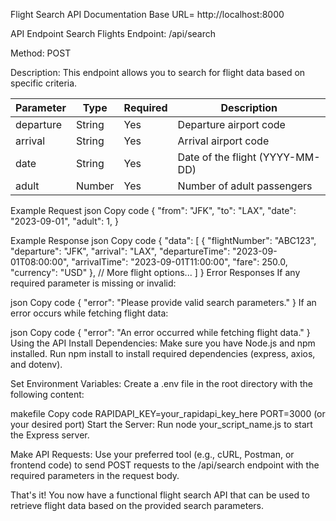 <!-- # Flight Search API Documentation

Welcome to the Flight Search API documentation. This API allows you to search for flight information based on specific parameters.

## Base URL

The base URL for the API is: `http://localhost:8000/api/`

## Authentication

Authentication is not required for this API.

## Endpoints

### Search Flights

Search for flight information based on specific parameters.

- **URL**: `/search`
- **Method**: `POST`

#### Request Body

| Parameter  | Type   | Required | Description                    |
|------------|--------|----------|--------------------------------|
| departure  | String | Yes      | Departure airport code         |
| arrival    | String | Yes      | Arrival airport code           |
| date       | String | Yes      | Date of the flight (YYYY-MM-DD)|
| adult      | Number | Yes      | Number of adult passengers     |


#### Response

- **Status**: 200 OK
- **Example**:

```json
{
  "flightData": [
    {
      "flightNumber": "ABC123",
      "departure": "LAX",
      "arrival": "JFK",
      "departureTime": "2023-08-21T08:00:00Z",
      "arrivalTime": "2023-08-21T15:00:00Z",
      "fare": 250.00,
      "currency": "USD"
    },
    // ... other flight data
  ]
} -->
Flight Search API Documentation
Base URL= http://localhost:8000 

API Endpoint
Search Flights
Endpoint: /api/search

Method: POST

Description: This endpoint allows you to search for flight data based on specific criteria.

| Parameter  | Type   | Required | Description                    |
|------------|--------|----------|--------------------------------|
| departure  | String | Yes      | Departure airport code         |
| arrival    | String | Yes      | Arrival airport code           |
| date       | String | Yes      | Date of the flight (YYYY-MM-DD)|
| adult      | Number | Yes      | Number of adult passengers     |

Example Request
json
Copy code
{
  "from": "JFK",
  "to": "LAX",
  "date": "2023-09-01",
  "adult": 1,
}


Example Response
json
Copy code
{
  "data": [
    {
      "flightNumber": "ABC123",
      "departure": "JFK",
      "arrival": "LAX",
      "departureTime": "2023-09-01T08:00:00",
      "arrivalTime": "2023-09-01T11:00:00",
      "fare": 250.0,
      "currency": "USD"
    },
    // More flight options...
  ]
}
Error Responses
If any required parameter is missing or invalid:

json
Copy code
{
  "error": "Please provide valid search parameters."
}
If an error occurs while fetching flight data:

json
Copy code
{
  "error": "An error occurred while fetching flight data."
}
Using the API
Install Dependencies: Make sure you have Node.js and npm installed. Run npm install to install required dependencies (express, axios, and dotenv).

Set Environment Variables: Create a .env file in the root directory with the following content:

makefile
Copy code
RAPIDAPI_KEY=your_rapidapi_key_here
PORT=3000  (or your desired port)
Start the Server: Run node your_script_name.js to start the Express server.

Make API Requests: Use your preferred tool (e.g., cURL, Postman, or frontend code) to send POST requests to the /api/search endpoint with the required parameters in the request body.


That's it! You now have a functional flight search API that can be used to retrieve flight data based on the provided search parameters.






